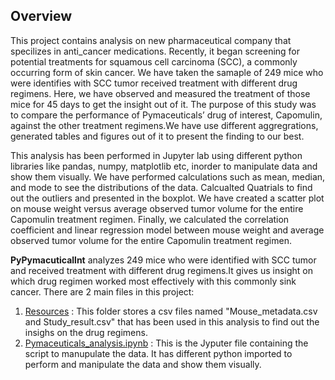 ## Overview
This project contains analysis on new pharmaceutical company that specilizes in anti_cancer medications. Recently, it began screening for potential treatments for squamous cell carcinoma (SCC), a commonly occurring form of skin cancer. We have taken the samaple of 249 mice who were identifies with SCC tumor received treatment with different drug regimens. Here, we have observed and measured the treatment of those mice for 45 days to get the insight out of it. The purpose of this study was to compare the performance of Pymaceuticals’ drug of interest, Capomulin, against the other treatment regimens.We have use different aggregrations, generated tables and figures out of it to present the finding to our best. 

This analysis has been performed in Jupyter lab using different python libraries like pandas, numpy, matplotlib etc, inorder to manipulate data and show them visually. We have performed calculations such as mean, median, and mode to see the distributions of the data. Calcualted Quatrials to find out the outliers and presented in the boxplot. We have created a scatter plot on mouse weight versus average observed tumor volume for the entire Capomulin treatment regimen. Finally, we calculated the correlation coefficient and linear regression model between mouse weight and average observed tumor volume for the entire Capomulin treatment regimen.
 
**PyPymacuticallnt** analyzes 249 mice who were identified with SCC tumor and received treatment with different drug regimens.It gives us insight on which drug regimen worked most effectively with this commonly sink cancer. There are 2 main files in this project:

1. [Resources](https://github.com/shikhasitaula/Pymaceuticals_analysis/tree/master/Resources) : This folder stores a csv files named "Mouse_metadata.csv and Study_result.csv" that has been used in this analysis to find out the insighs on the drug regimens. 
3. [Pymaceuticals_analysis.ipynb](https://github.com/shikhasitaula/Pymaceuticals_analysis/tree/master/PyPymacuticalInt) : This is the Jyputer file containing the script to manupulate the data. It has different python imported to perform and manipulate the data and show them visually. 
